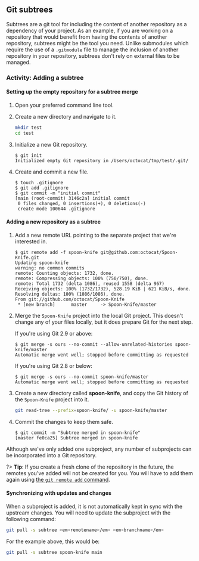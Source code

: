 ## Git subtrees

Subtrees are a git tool for including the content of another repository as a dependency of your project. As an example, if you are working on a repository that would benefit from having the contents of another repository, subtrees might be the tool you need. Unlike submodules which require the use of a `.gitmodule` file to manage the inclusion of another repository in your repository, subtrees don't rely on external files to be managed.

### Activity: Adding a subtree

#### Setting up the empty repository for a subtree merge

1. Open your preferred command line tool.
1. Create a new directory and navigate to it.

   ```sh
   mkdir test
   cd test
   ```

1. Initialize a new Git repository.

   ```sh-session
   $ git init
   Initialized empty Git repository in /Users/octocat/tmp/test/.git/
   ```

1. Create and commit a new file.

   ```sh-session
   $ touch .gitignore
   $ git add .gitignore
   $ git commit -m "initial commit"
   [main (root-commit) 3146c2a] initial commit
    0 files changed, 0 insertions(+), 0 deletions(-)
    create mode 100644 .gitignore
   ```

#### Adding a new repository as a subtree

1. Add a new remote URL pointing to the separate project that we're interested in.

   ```sh-session
   $ git remote add -f spoon-knife git@github.com:octocat/Spoon-Knife.git
   Updating spoon-knife
   warning: no common commits
   remote: Counting objects: 1732, done.
   remote: Compressing objects: 100% (750/750), done.
   remote: Total 1732 (delta 1086), reused 1558 (delta 967)
   Receiving objects: 100% (1732/1732), 528.19 KiB | 621 KiB/s, done.
   Resolving deltas: 100% (1086/1086), done.
   From git://github.com/octocat/Spoon-Knife
    * [new branch]      master     -> Spoon-Knife/master
   ```

1. Merge the `Spoon-Knife` project into the local Git project. This doesn't change any of your files locally, but it does prepare Git for the next step.

   If you're using Git 2.9 or above:

   ```sh-session
   $ git merge -s ours --no-commit --allow-unrelated-histories spoon-knife/master
   Automatic merge went well; stopped before committing as requested
   ```

   If you're using Git 2.8 or below:

   ```sh-session
   $ git merge -s ours --no-commit spoon-knife/master
   Automatic merge went well; stopped before committing as requested
   ```

1. Create a new directory called **spoon-knife**, and copy the Git history of the `Spoon-Knife` project into it.

   ```sh
   git read-tree --prefix=spoon-knife/ -u spoon-knife/master
   ```

1. Commit the changes to keep them safe.

   ```sh-session
   $ git commit -m "Subtree merged in spoon-knife"
   [master fe0ca25] Subtree merged in spoon-knife
   ```

Although we've only added one subproject, any number of subprojects can be incorporated into a Git repository.

?> **Tip**: If you create a fresh clone of the repository in the future, the remotes you've added will not be created for you. You will have to add them again using [the `git remote add` command](https://docs.github.com/github/using-git/adding-a-remote).

#### Synchronizing with updates and changes

When a subproject is added, it is not automatically kept in sync with the upstream changes. You will need to update the subproject with the following command:

```sh
git pull -s subtree <em>remotename</em> <em>branchname</em>
```

For the example above, this would be:

```sh
git pull -s subtree spoon-knife main
```
